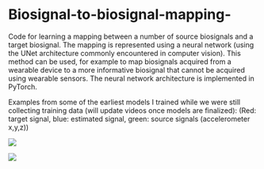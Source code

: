 # Biosignal-to-biosignal-mapping-

Code for learning a mapping between a number of source biosignals and a target biosignal. The mapping is represented using a neural network (using the UNet architecture commonly encountered in computer vision). This method can be used, for example to map biosignals acquired from a wearable device to a more informative biosignal that cannot be acquired using wearable sensors. The neural network architecture is implemented in PyTorch.

Examples from some of the earliest models I trained while we were still collecting training data (will update videos once models are finalized):
(Red: target signal, blue: estimated signal, green: source signals (accelerometer x,y,z))

[![](http://img.youtube.com/vi/ARkq2VKUGz8/0.jpg)](http://www.youtube.com/watch?v=ARkq2VKUGz8 "")

[![](http://img.youtube.com/vi/Yx6Dj-PEz4U/0.jpg)](http://www.youtube.com/watch?v=Yx6Dj-PEz4U "")

